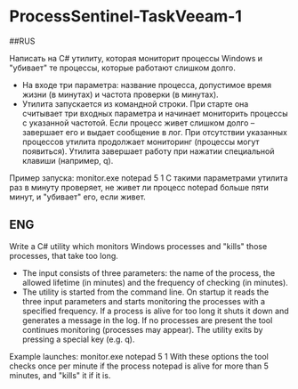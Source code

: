 # ProcessSentinel-TaskVeeam-1

##RUS

Написать на C# утилиту, которая мониторит процессы Windows и &quot;убивает&quot; те процессы,
которые работают слишком долго.
- На входе три параметра: название процесса, допустимое время жизни (в минутах) и частота
проверки (в минутах).
- Утилита запускается из командной строки. При старте она считывает три входных параметра и
начинает мониторить процессы с указанной частотой. Если процесс живет слишком долго –
завершает его и выдает сообщение в лог. При отсутствии указанных процессов утилита
продолжает мониторинг (процессы могут появиться). Утилита завершает работу при нажатии
специальной клавиши (например, q).

Пример запуска:
monitor.exe notepad 5 1
С такими параметрами утилита раз в минуту проверяет, не живет ли процесс notepad больше пяти
минут, и &quot;убивает&quot; его, если живет.

## ENG

Write a C# utility which monitors Windows processes and "kills" those processes, that take too long.
- The input consists of three parameters: the name of the process, the allowed lifetime (in minutes) and the frequency of checking (in minutes).
- The utility is started from the command line. On startup it reads the three input parameters and starts monitoring the processes with a specified frequency. If a process is alive for too long it shuts it down and generates a message in the log. If no processes are present the tool continues monitoring (processes may appear). The utility exits by pressing a special key (e.g. q).

Example launches:
monitor.exe notepad 5 1
With these options the tool checks once per minute if the process notepad is alive for more than 5 minutes, and &quot;kills&quot; it if it is.
